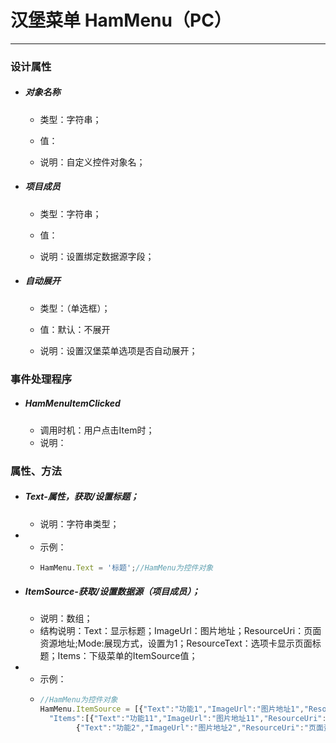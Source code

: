 # 汉堡菜单 HamMenu（PC）

---

### 设计属性

* ##### 对象名称

  * 类型：字符串；

  * 值：

  * 说明：自定义控件对象名；
* ##### 项目成员

  * 类型：字符串；

  * 值：

  * 说明：设置绑定数据源字段；
* ##### 自动展开

  * 类型：（单选框）；

  * 值：默认：不展开

  * 说明：设置汉堡菜单选项是否自动展开；

### 事件处理程序

* ##### HamMenuItemClicked

  * 调用时机：用户点击Item时；
  * 说明：

### 属性、方法

* ##### Text-属性，获取/设置标题；

  * 说明：字符串类型；
* * 示例：
  * ```js
    HamMenu.Text = '标题';//HamMenu为控件对象
    ```
* ##### ItemSource-获取/设置数据源（项目成员）；

  * 说明：数组；
  * 结构说明：Text：显示标题；ImageUrl：图片地址；ResourceUri：页面资源地址;Mode:展现方式，设置为1；ResourceText：选项卡显示页面标题；Items：下级菜单的ItemSource值；
* * 示例：
  * ```js
    //HamMenu为控件对象
    HamMenu.ItemSource = [{"Text":"功能1","ImageUrl":"图片地址1","ResourceUri":"页面资源地址","Mode":1,"ResourceText":"页面资源地址",
      "Items":[{"Text":"功能11","ImageUrl":"图片地址11","ResourceUri":"页面资源地址"}]},
            {"Text":"功能2","ImageUrl":"图片地址2","ResourceUri":"页面资源地址"}];
    ```



